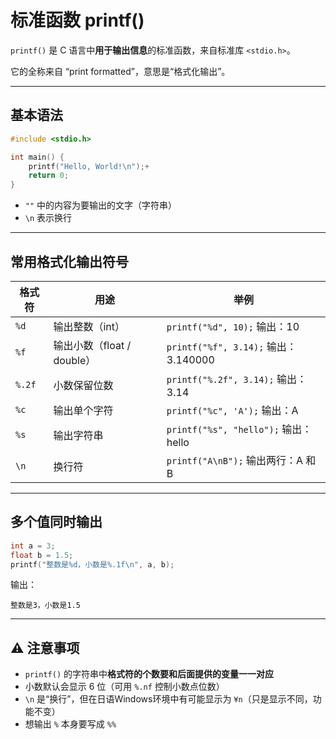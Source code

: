 # 标准函数 printf() 
`printf()` 是 C 语言中**用于输出信息**的标准函数，来自标准库 `<stdio.h>`。

它的全称来自 “print formatted”，意思是“格式化输出”。

---

## 基本语法

```c
#include <stdio.h>

int main() {
    printf("Hello, World!\n");+
    return 0;
}
```

- `""` 中的内容为要输出的文字（字符串）
- `\n` 表示换行

---

## 常用格式化输出符号

| 格式符 | 用途 | 举例 |
|--------|------|------|
| `%d` | 输出整数（int） | `printf("%d", 10);` 输出：10 |
| `%f` | 输出小数（float / double） | `printf("%f", 3.14);` 输出：3.140000 |
| `%.2f` | 小数保留位数 | `printf("%.2f", 3.14);` 输出：3.14 |
| `%c` | 输出单个字符 | `printf("%c", 'A');` 输出：A |
| `%s` | 输出字符串 | `printf("%s", "hello");` 输出：hello |
| `\n` | 换行符 | `printf("A\nB");` 输出两行：A 和 B |

---

## 多个值同时输出

```c
int a = 3;
float b = 1.5;
printf("整数是%d，小数是%.1f\n", a, b);
```

输出：
```
整数是3，小数是1.5
```

---

## ⚠️ 注意事项

- `printf()` 的字符串中**格式符的个数要和后面提供的变量一一对应**
- 小数默认会显示 6 位（可用 `%.nf` 控制小数点位数）
- `\n` 是“换行”，但在日语Windows环境中有可能显示为 `¥n`（只是显示不同，功能不变）
- 想输出 `%` 本身要写成 `%%`
